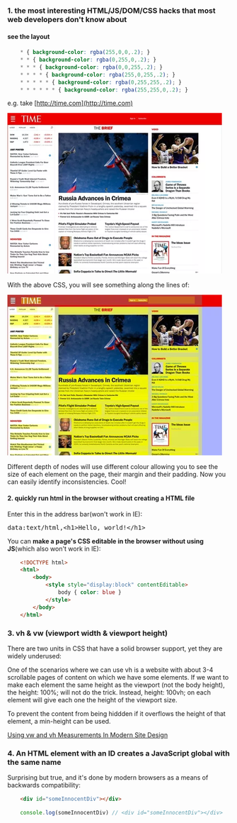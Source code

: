 ### 1. the most interesting HTML/JS/DOM/CSS hacks that most web developers don't know about

#### see the layout

```css
    * { background-color: rgba(255,0,0,.2); }
    * * { background-color: rgba(0,255,0,.2); }
    * * * { background-color: rgba(0,0,255,.2); }
    * * * * { background-color: rgba(255,0,255,.2); }
    * * * * * { background-color: rgba(0,255,255,.2); }
    * * * * * * { background-color: rgba(255,255,0,.2); }
```
e.g. take [http://time.com](http://time.com)

![time home page](./images/main-qimg-9c359cbc341b1f22ea03300c0e2fe529.jpg)

With the above CSS, you will see something along the lines of:

![the layout of home page](./images/main-qimg-5e440f5d3fe8eb6ac7786d5bb6bb125b.jpg)

Different depth of nodes will use different colour allowing you to see the size of each element on the page, their margin and their padding. Now you can easily identify inconsistencies. Cool!

#### 2. quickly run html in the browser without creating a HTML file

Enter this in the address bar(won't work in IE): 

<pre>data:text/html,&lt;h1&gt;Hello, world!&lt;/h1&gt;</pre>

You can **make a page's CSS editable in the browser without using JS**(which also won't work in IE):

```html
    <!DOCTYPE html>
    <html>
        <body>
            <style style="display:block" contentEditable>
                body { color: blue }
            </style>
        </body>
    </html>
```
### 3. vh & vw (viewport width & viewport height) 

There are two units in CSS that have a solid browser support, yet they are widely underused:

One of the scenarios where we can use vh is a website with about 3-4 scrollable pages of content on which we have some elements. If we want to make each element the same height as the viewport (not the body height), the height: 100%; will not do the trick. Instead, height: 100vh; on each element will give each one the height of the viewport size.

To prevent the content from being hiddden if it overflows the height of that element, a min-height can be used.

[Using vw and vh Measurements In Modern Site Design](http://demosthenes.info/blog/660/Using-vw-and-vh-Measurements-In-Modern-Site-Design)

### 4. An HTML element with an ID creates a JavaScript global with the same name

Surprising but true, and it's done by modern browsers as a means of backwards compatibility:

```html
    <div id="someInnocentDiv"></div>
```

```javascript
    console.log(someInnocentDiv) // <div id="someInnocentDiv"></div>
```




